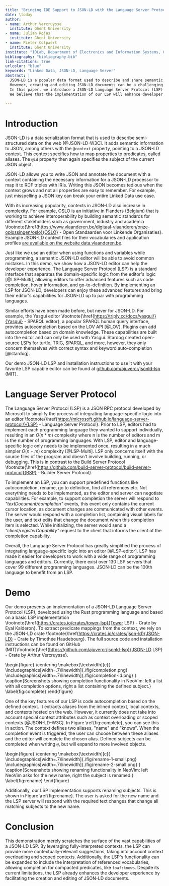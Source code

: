 ```yaml
---
title: "Bringing IDE Support to JSON-LD with the Language Server Protocol"
date: \today
author:
- name: Arthur Vercruysse
  institute: Ghent University
- name: Julian Rojas
  institute: Ghent University
- name: Pieter Colpaert
  institute: Ghent University
institute: "IDLab, Department of Electronics and Information Systems, Ghent University – imec"
bibliography: "bibliography.bib"
link-citations: true
urlcolor: "blue"
keywords: "Linked Data, JSON-LD, Language Server"
abstract: |
  JSON-LD is a popular data format used to describe and share semantic data on the web.
  However, creating and editing JSON-LD documents can be a challenging task, especially when dealing with complex contexts, including many properties. The existing JSON editing functionality may not suffice for developers, and a JSON-LD editor could greatly enhance their experience.
  In this paper, we introduce a JSON-LD Language Server Protocol (LSP) that enables text editors compatible with the LSP protocol (e.g., Visual Studio Code and NeoVim), to suggest autocompletion items based on the defined context, and it also enables renaming identifiers inside the document.
  We believe that the implementation of our LSP will enhance developer ergonomics and promote the adoption of JSON-LD. Moreover, we see high potential for additional features that can be added to the JSON-LD LSP. For example, hovering, go-to-definition and code actions like flattening or structuring of JSON-LD documents, are possible features for future enhancements.
  
---
```


# Introduction

JSON-LD is a data serialization format that is used to describe semi-structured data on the web [@JSON-LD-W3C].
It adds semantic information to JSON, among others with the `@context` property, pointing to a JSON-LD context.
This context specifies how to map properties to predicates, called aliases.
The `@id` property then again specifies the subject of the current JSON object.

JSON-LD allows you to write JSON and annotate the document with a context containing the necessary information for a JSON-LD processor to map it to RDF triples with IRIs.
Writing this JSON becomes tedious when the context grows and not all properties are easy to remember.
For example, just misspelling a JSON key can break your entire Linked Data use case.

With its increasing popularity, contexts in JSON-LD also increase in complexity.
For example, OSLO is an initiative in Flanders (Belgium) that is working to achieve interoperability by building semantic standards for different stakeholders such as government, industry and academia \footnote{\href{https://www.vlaanderen.be/digitaal-vlaanderen/onze-oplossingen/oslo}{OSLO} - Open Standaarden voor Linkende Organisaties}.
Example JSON-LD context files for their vocabularies and application profiles [are available on the website data.vlaanderen.be](https://data.vlaanderen.be).


Just like we use an editor when using functions and variables while programming, a semantic JSON-LD editor will be able to avoid common mistakes.
In this demo, we show how a JSON-LD editor can help the developer experience.
The Language Server Protocol (LSP) is a standard interface that separates the domain-specific logic from the editor's logic [@LSP-Multi], allowing editors to offer advanced features such as code completion, hover information, and go-to-definition.
By implementing an LSP for JSON-LD, developers can enjoy these advanced features and bring their editor's capabilities for JSON-LD up to par with programming languages.

<!-- What is the competition doing? JSON with JSON schema? Autocompletion with Yasgui? Turtle lsp (stardog) -->
Similar efforts have been made before, but never for JSON-LD. For example, the Yasgui editor \footnote{\href{https://triply.cc/docs/yasgui/}{Yasgui} - SPARQL editor}, a popular SPARQL human query interface, provides autocompletion based on the LOV API [@LOV]. Plugins can add autocompletion based on domain knowledge. These capabilities are built into the editor and can only be used with Yasgui.
Stardog created open-source LSPs for turtle, TRIG, SPARQL, and more, however, they only concern themselves with correct syntax and keyword auto-completion [@stardog]. 

Our demo JSON-LD LSP and installation instructions to use it with your favorite LSP capable editor can be found at [github.com/ajuvercr/jsonld-lsp](https://github.com/ajuvercr/jsonld-lsp) (MIT).

# Language Server Protocol  

The Language Server Protocol (LSP) is a JSON RPC protocol developed by Microsoft to simplify the process of integrating language-specific logic into an editor \footnote{\href{https://microsoft.github.io/language-server-protocol/}{LSP} - Language Server Protocol}. Prior to LSP, editors had to implement each programming language they wanted to support individually, resulting in an $O(n*m)$ complexity where n is the number of editors and m is the number of programming languages. With LSP, editor and language-specific logic only needs to be implemented once, resulting in a much simpler $O(n+m)$ complexity [@LSP-Multi]. LSP only concerns itself with the source files of the program and doesn't involve building, running, or debugging. This is in contrast to the Build Server Protocol \footnote{\href{https://github.com/build-server-protocol/build-server-protocol}{BSP} - Builder Server Protocol}.

To implement an LSP, you can support predefined functions like autocompletion, rename, go to definition, find all references etc. Not everything needs to be implemented, as the editor and server can negotiate capabilities. For example, to support completion the server will respond to _"textDocument/completion"_ events, this event only contains the current cursor location, as document changes are communicated with other events. The server would respond with a completion list, containing visual labels for the user, and text edits that change the document when this completion item is selected. While initializing, the server would send a _"client/registerCapability"_ request to the client that informs the client of the completion capability. 

Overall, the Language Server Protocol has greatly simplified the process of integrating language-specific logic into an editor [@LSP-editor]. LSP has made it easier for developers to work with a wide range of programming languages and editors. Currently, there exist over 130 LSP servers that cover 99 different programming languages. JSON-LD can be the 100th language to benefit from an LSP.


# Demo

Our demo presents an implementation of a JSON-LD Language Server Protocol (LSP), developed using the Rust programming language and based on a basic LSP implementation \footnote{\href{https://crates.io/crates/tower-lsp}{Tower LSP} - Crate by Eyal Kalderon}. To extract predicate mappings from the context, we rely on the JSON-LD crate \footnote{\href{https://crates.io/crates/json-ld}{JSON-LD} - Crate by Timothée Haudebourg}. The full source code and installation instructions can be found on GitHub (MIT)\footnote{\href{https://github.com/ajuvercr/jsonld-lsp}{JSON-LD LSP} - Crate by Arthur Vercruysse}.

\begin{figure}
\centering
\makebox[\textwidth][c]{
    \includegraphics[width=.7\linewidth]{./fig/completion.png}
    \includegraphics[width=.7\linewidth]{./fig/completion-id.png}
}
\caption{Screenshots showing completion functionality in NeoVim: left a list with all completion options, right a list containing the defined subject.}
\label{fig:complete}
\end{figure}


One of the key features of our LSP is code autocompletion based on the defined context. It extracts aliases from the inlined context, local contexts, and contexts hosted on the web. However, it currently does not take into account special context attributes such as context overloading or scoped contexts [@JSON-LD-W3C]. In Figure \ref{fig:complete}, you can see this in action. The context defines two aliases, "name" and "knows". When the completion event is triggered, the user can choose between these aliases and the editor will complete the chosen alias. Defined subjects can be completed when writing `@`, but will expand to more involved objects.

\begin{figure}
\centering
\makebox[\textwidth][c]{
    \includegraphics[width=.7\linewidth]{./fig/rename-1-small.png}
    \includegraphics[width=.7\linewidth]{./fig/rename-2-small.png}
}
\caption{Screenshots showing renaming functionality in NeoVim: left NeoVim asks for the new name, right the subject is renamed.}
\label{fig:rename}
\end{figure}

Additionally, our LSP implementation supports renaming subjects. This is shown in Figure \ref{fig:rename}. The user is asked for the new name and the LSP server will respond with the required text changes that change all matching subjects to the new name.

 
# Conclusion
 
This demonstration merely scratches the surface of the vast capabilities of a JSON-LD LSP. By leveraging fully-interpreted contexts, the LSP can provide more contextually-relevant suggestions, taking into account context overloading and scoped contexts. Additionally, the LSP's functionality can be expanded to include the interpretation of referenced vocabularies, allowing completion for compacted predicates, like `foaf:knows`. Despite its current limitations, the LSP already enhances the developer experience by facilitating the creation and editing of JSON-LD documents.